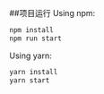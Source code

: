##项目运行
Using npm: 
```javascript
npm install
npm run start
```
Using yarn:
```javascript
yarn install
yarn start
```